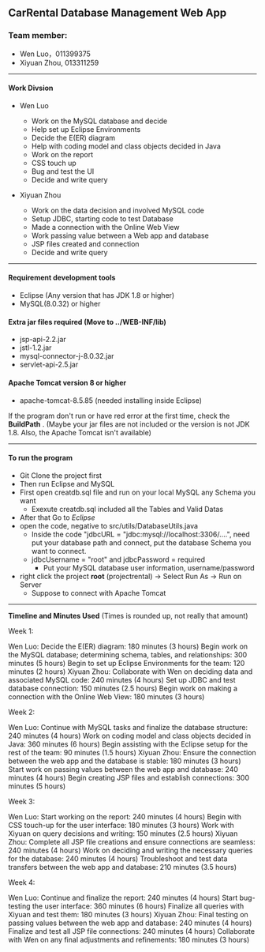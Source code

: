 ## CarRental Database Management Web App 

### Team member: 
  - Wen Luo，011399375
  - Xiyuan Zhou, 013311259

----------------------------------------
#### Work Divsion
 - Wen Luo
   - Work on the MySQL database and decide
   - Help set up Eclipse Environments
   - Decide the E(ER) diagram
   - Help with coding model and class objects decided in Java
   - Work on the report
   - CSS touch up
   - Bug and test the UI
   - Decide and write query
  
 - Xiyuan Zhou
   - Work on the data decision and involved MySQL code
   - Setup JDBC, starting code to test Database
   - Made a connection with the Online Web View
   - Work passing value between a Web app and database
   - JSP files created and connection
   - Decide and write query
-----------------------------------------
#### Requirement development tools
  - Eclipse (Any version that has JDK 1.8 or higher)
  - MySQL(8.0.32) or higher 

#### Extra jar files required (Move to ../WEB-INF/lib)
  - jsp-api-2.2.jar
  - jstl-1.2.jar
  - mysql-connector-j-8.0.32.jar
  - servlet-api-2.5.jar

#### Apache Tomcat version 8 or higher 
  - apache-tomcat-8.5.85 (needed installing inside Eclipse)

If the program don't run or have red error at the first time,
check the __BuildPath__ . (Maybe your jar files are not included or
the version is not JDK 1.8. Also, the Apache Tomcat isn't available)

-------------------------------------------

#### To run the program
  - Git Clone the project first
  - Then run Eclipse and MySQL
  - First open creatdb.sql file and run on your local MySQL any Schema you want
    - Exexute creatdb.sql included all the Tables and Valid Datas
  - After that Go to *Eclipse*
  - open the code, negative to src/utils/DatabaseUtils.java
    - Inside the code "jdbcURL = "jdbc:mysql://localhost:3306/....", need put
      your database path and connect, put the database Schema you want to connect.
    - jdbcUsername = "root" and jdbcPassword = required
      - Put your MySQL database user information, username/password
  - right click the project __root__ (projectrental) -> Select Run As -> Run on Server
    - Suppose to connect with Apache Tomcat
      
------------------------------------------------
**Timeline and Minutes Used** (Times is rounded up, not really that amount)

Week 1:

Wen Luo:
Decide the E(ER) diagram: 180 minutes (3 hours)
Begin work on the MySQL database; determining schema, tables, and relationships: 300 minutes (5 hours)
Begin to set up Eclipse Environments for the team: 120 minutes (2 hours)
Xiyuan Zhou:
Collaborate with Wen on deciding data and associated MySQL code: 240 minutes (4 hours)
Set up JDBC and test database connection: 150 minutes (2.5 hours)
Begin work on making a connection with the Online Web View: 180 minutes (3 hours)

Week 2:

Wen Luo:
Continue with MySQL tasks and finalize the database structure: 240 minutes (4 hours)
Work on coding model and class objects decided in Java: 360 minutes (6 hours)
Begin assisting with the Eclipse setup for the rest of the team: 90 minutes (1.5 hours)
Xiyuan Zhou:
Ensure the connection between the web app and the database is stable: 180 minutes (3 hours)
Start work on passing values between the web app and database: 240 minutes (4 hours)
Begin creating JSP files and establish connections: 300 minutes (5 hours)

Week 3:

Wen Luo:
Start working on the report: 240 minutes (4 hours)
Begin with CSS touch-up for the user interface: 180 minutes (3 hours)
Work with Xiyuan on query decisions and writing: 150 minutes (2.5 hours)
Xiyuan Zhou:
Complete all JSP file creations and ensure connections are seamless: 240 minutes (4 hours)
Work on deciding and writing the necessary queries for the database: 240 minutes (4 hours)
Troubleshoot and test data transfers between the web app and database: 210 minutes (3.5 hours)

Week 4:

Wen Luo:
Continue and finalize the report: 240 minutes (4 hours)
Start bug-testing the user interface: 360 minutes (6 hours)
Finalize all queries with Xiyuan and test them: 180 minutes (3 hours)
Xiyuan Zhou:
Final testing on passing values between the web app and database: 240 minutes (4 hours)
Finalize and test all JSP file connections: 240 minutes (4 hours)
Collaborate with Wen on any final adjustments and refinements: 180 minutes (3 hours)


